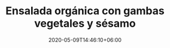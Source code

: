 ---
title: "Ensalada orgánica con gambas vegetales y sésamo"
date: 2020-05-09T14:46:10+06:00
description: "Lechuga orgánica con gambas vegetales marinadas y semillas de sésamo tostadas"
type: "recipe"
image: "images/recipes/acelgas-con-crujiente.png"
imagecredit: klaoe
cuisine: Free Style
suitableForDiet: VeganDiet
categories: ensalada
yield: 2 porciones
prepTime: 30
cookTime: 15
totalTime: 45
categories: ensalada
tags:
  - "lechuga"
  - "sésamo"
  - "gambas vegetales"
ingredients:
- 1 lechuga orgánica
- 1 puñado de baby espinacas
- 8 gambas vegetales
- 5 g semillas de sésamo
- 1 puñado brotes de alfalfa
- 1 diente de ajo
- 10 ml salsa de soja
- 20 ml cerveza
- vinagre de manzana
- AOVE
- sal marina
directions:
- Pon las semillas de sésamo en una sartén y tuéstalas, teniendo cuidado de no quemarlas, una vez listas resérvalas.
- En un pequeño bol prepara el marinado: pon el ajo machacado, la cerveza y la salsa de soja mezcla bien.
- Introduce las gambas vegetales en el marinado y deja una hora, para que las gambas se marinen bien, removiendo de vez en cuando.
- Pasada la hora, pon una sartén a fuego alto y pasa las gambas durante un par de minutos en cada lado. 
- Añade el líquido del marinado en la sartén y deja que se retire por completo.
- Lava la ensalada, escúrrela bien y córtala.
- Pon la lechuga en un bol junto a las baby espinacas y adereza con AOVE, vinagre de manzana y la sal. Remueve bien y colóca en el centro de un plato llano.
- Colóca las gambas vegetales, ya tibias, por encima de la ensalada.
- Añade un puñadito de brotes de alfalfa.
- Espolvorea con las semillas de sésamo tostadas.
tips: Para una ensalada más completa puedes añadir trozos de aguacate.
---